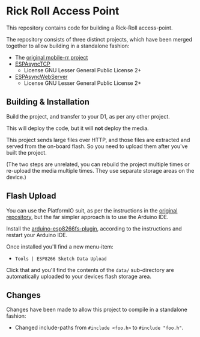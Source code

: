 # Rick Roll Access Point

This repository contains code for building a Rick-Roll access-point.

The repository consists of three distinct projects, which have been
merged together to allow building in a standalone fashion:

* The [original mobile-rr project](https://github.com/idolpx/mobile-rr)
* [ESPAsyncTCP](https://github.com/me-no-dev/ESPAsyncTCP)
   * License GNU Lesser General Public License 2+
* [ESPAsyncWebServer](https://github.com/me-no-dev/ESPAsyncWebServer)
   * License GNU Lesser General Public License 2+


## Building & Installation

Build the project, and transfer to your D1, as per any other project.

This will deploy the code, but it will __not__ deploy the media.

This project sends large files over HTTP, and those files are extracted
and served from the on-board flash.  So you need to upload them after
you've built the project.

(The two steps are unrelated, you can rebuild the project multiple times
or re-upload the media multiple times.  They use separate storage areas
on the device.)

## Flash Upload

You can use the PlatformIO suit, as per the instructions in the [original repository](https://github.com/idolpx/mobile-rr), but the far simpler approach is to use the Arduino IDE.

Install the [arduino-esp8266fs-plugin](https://github.com/esp8266/arduino-esp8266fs-plugin), according to the instructions and restart your Arduino IDE.

Once installed you'll find a new menu-item:

* `Tools | ESP8266 Sketch Data Upload`

Click that and you'll find the contents of the `data/` sub-directory are automatically uploaded to your devices flash storage area.



## Changes

Changes have been made to allow this project to compile in a standalone fashion:

* Changed include-paths from `#include <foo.h>` to `#include "foo.h"`.
